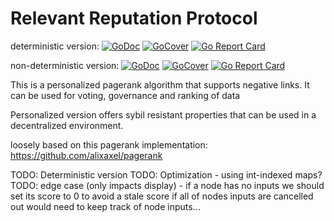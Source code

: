 # Relevant Reputation Protocol

deterministic version: [![GoDoc](https://godoc.org/github.com/relevant-community/reputation/deterministic?status.svg)](https://godoc.org/github.com/relevant-community/reputation/deterministic) [![GoCover](http://gocover.io/_badge/github.com/relevant-community/reputation/deterministic?service=github)](http://gocover.io/github.com/relevant-community/reputation/deterministic) [![Go Report Card](https://goreportcard.com/badge/github.com/relevant-community/reputation/deterministic)](https://goreportcard.com/report/github.com/relevant-community/reputation/deterministic)

non-deterministic version: [![GoDoc](https://godoc.org/github.com/relevant-community/reputation/non-deterministic?status.svg)](https://godoc.org/github.com/relevant-community/reputation/non-deterministic) [![GoCover](http://gocover.io/_badge/github.com/relevant-community/reputation/non-deterministic?service=github)](http://gocover.io/github.com/relevant-community/reputation/non-deterministic) [![Go Report Card](https://goreportcard.com/badge/github.com/relevant-community/reputation/non-deterministic)](https://goreportcard.com/report/github.com/relevant-community/reputation/non-deterministic)

This is a personalized pagerank algorithm that supports negative links.
It can be used for voting, governance and ranking of data

Personalized version offers sybil resistant properties that can be used in a decentralized environment.

loosely based on this pagerank implementation:
https://github.com/alixaxel/pagerank

TODO: Deterministic version
TODO: Optimization - using int-indexed maps?
TODO: edge case (only impacts display) - if a node has no inputs we should set its score to 0 to avoid a stale score if all of nodes inputs are cancelled out would need to keep track of node inputs...
